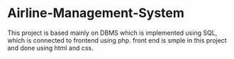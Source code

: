 # Airline-Management-System
This project is based mainly on DBMS which is implemented using SQL, which is connected to frontend using php. front end is smple in this project and done using html and css.

